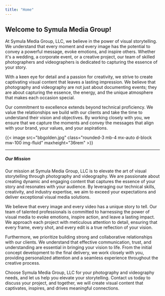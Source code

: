 ```yaml
---
title: "Home"
---
```


## Welcome to Symula Media Group!


At Symula Media Group, LLC, we believe in the power of visual storytelling. We understand that every moment and every image has the potential to convey a powerful message, evoke emotions, and inspire others. Whether it's a wedding, a corporate event, or a creative project, our team of skilled photographers and videographers is dedicated to capturing the essence of your story.

With a keen eye for detail and a passion for creativity, we strive to create captivating visual content that leaves a lasting impression. We believe that photography and videography are not just about documenting events; they are about capturing the essence, the energy, and the unique atmosphere that makes each occasion special.

Our commitment to excellence extends beyond technical proficiency. We value the relationships we build with our clients and take the time to understand their vision and objectives. By working closely with you, we ensure that we capture the moments and convey the messages that align with your brand, your values, and your aspirations.

{{< image src="bbgolden.jpg" class="rounded-3 mb-4 mx-auto d-block mw-100 img-fluid" maxheight="36rem" >}}

---

##### Our Mission

Our mission at Symula Media Group, LLC is to elevate the art of visual storytelling through photography and videography. We are passionate about creating dynamic and engaging content that captures the essence of your story and resonates with your audience. By leveraging our technical skills, creativity, and industry expertise, we aim to exceed your expectations and deliver exceptional visual media solutions.

We believe that every image and every video has a unique story to tell. Our team of talented professionals is committed to harnessing the power of visual media to evoke emotions, inspire action, and leave a lasting impact. We approach each project with meticulous attention to detail, ensuring that every frame, every shot, and every edit is a true reflection of your vision.

Furthermore, we prioritize building strong and collaborative relationships with our clients. We understand that effective communication, trust, and understanding are essential in bringing your vision to life. From the initial concept development to the final delivery, we work closely with you, providing personalized attention and a seamless experience throughout the creative process.

Choose Symula Media Group, LLC for your photography and videography needs, and let us help you elevate your storytelling. Contact us today to discuss your project, and together, we will create visual content that captivates, inspires, and drives meaningful connections.